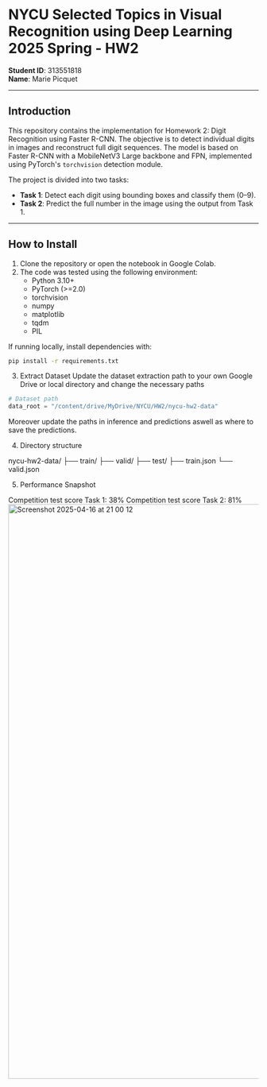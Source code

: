 # NYCU Selected Topics in Visual Recognition using Deep Learning 2025 Spring - HW2

**Student ID**: 313551818  
**Name**: Marie Picquet

---

## Introduction

This repository contains the implementation for Homework 2: Digit Recognition using Faster R-CNN. The objective is to detect individual digits in images and reconstruct full digit sequences. The model is based on Faster R-CNN with a MobileNetV3 Large backbone and FPN, implemented using PyTorch's `torchvision` detection module.

The project is divided into two tasks:
- **Task 1**: Detect each digit using bounding boxes and classify them (0–9).
- **Task 2**: Predict the full number in the image using the output from Task 1.

---

## How to Install

1. Clone the repository or open the notebook in Google Colab.  
2. The code was tested using the following environment:
   - Python 3.10+
   - PyTorch (>=2.0)
   - torchvision
   - numpy
   - matplotlib
   - tqdm
   - PIL

If running locally, install dependencies with:

```bash
pip install -r requirements.txt
```


3. Extract Dataset
Update the dataset extraction path to your own Google Drive or local directory and change the necessary paths

```python
# Dataset path
data_root = "/content/drive/MyDrive/NYCU/HW2/nycu-hw2-data"
```
Moreover update the paths in inference and predictions aswell as where to save the predictions.

4. Directory structure
   
  nycu-hw2-data/
├── train/
├── valid/
├── test/
├── train.json
└── valid.json


5. Performance Snapshot

Competition test score Task 1: 38%
Competition test score Task 2: 81%
<img width="1157" alt="Screenshot 2025-04-16 at 21 00 12" src="https://github.com/user-attachments/assets/91476182-3ddd-4f6f-939c-91a03cba0c0c" />


